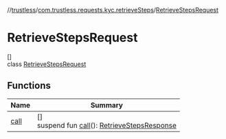 //[trustless](../../../index.md)/[com.trustless.requests.kyc.retrieveSteps](../index.md)/[RetrieveStepsRequest](index.md)

# RetrieveStepsRequest

[]\
class [RetrieveStepsRequest](index.md)

## Functions

| Name | Summary |
|---|---|
| [call](call.md) | []<br>suspend fun [call](call.md)(): [RetrieveStepsResponse](../-retrieve-steps-response/index.md) |
